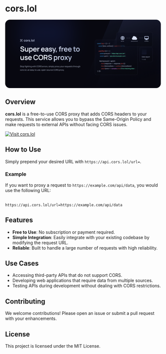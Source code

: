 # cors.lol

![cors.lol](https://raw.githubusercontent.com/BradPerbs/cors.lol/main/assets/corsbanner.png)

## Overview

**cors.lol** is a free-to-use CORS proxy that adds CORS headers to your requests. This service allows you to bypass the Same-Origin Policy and make requests to external APIs without facing CORS issues.

[![Visit cors.lol](https://img.shields.io/badge/Visit-cors.lol-brightgreen)](https://api.cors.lol)

## How to Use

Simply prepend your desired URL with `https://api.cors.lol/url=`. 


### Example

If you want to proxy a request to `https://example.com/api/data`, you would use the following URL:



````

https://api.cors.lol/url=https://example.com/api/data

````

## Features

- **Free to Use**: No subscription or payment required.
- **Simple Integration**: Easily integrate with your existing codebase by modifying the request URL.
- **Reliable**: Built to handle a large number of requests with high reliability.

## Use Cases

- Accessing third-party APIs that do not support CORS.
- Developing web applications that require data from multiple sources.
- Testing APIs during development without dealing with CORS restrictions.

## Contributing

We welcome contributions! Please open an issue or submit a pull request with your enhancements.

## License

This project is licensed under the MIT License.
